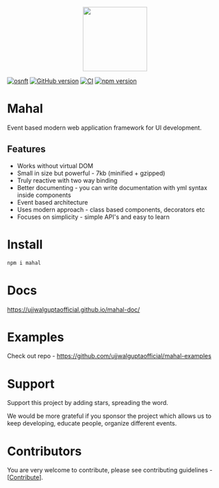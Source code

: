 <p align="center"> 
<img src="./assets/logo.png" width="150">
</p>

[![osnft](https://img.shields.io/badge/OSNFT-buy%20NFT-brightgreen)](https://osnft.app/nft/mahal@ujjwalguptaofficial)
[![GitHub version](https://badge.fury.io/gh/ujjwalguptaofficial%2Fmahal.svg)](https://badge.fury.io/gh/ujjwalguptaofficial%2Fmahal) [![CI](https://github.com/ujjwalguptaofficial/mahal/actions/workflows/ci.yml/badge.svg)](https://github.com/ujjwalguptaofficial/mahal/actions/workflows/ci.yml) [![npm version](https://badge.fury.io/js/mahal.svg)](https://badge.fury.io/js/mahal)

# Mahal

Event based modern web application framework for UI development.

## Features

* Works without virtual DOM
* Small in size but powerful - 7kb (minified + gzipped)
* Truly reactive with two way binding
* Better documenting - you can write documentation with yml syntax inside components
* Event based architecture
* Uses modern approach - class based components, decorators etc
* Focuses on simplicity - simple API's and easy to learn 

# Install

```bash
npm i mahal
```

# Docs

https://ujjwalguptaofficial.github.io/mahal-doc/

# Examples

Check out repo - https://github.com/ujjwalguptaofficial/mahal-examples

# Support

Support this project by adding stars, spreading the word.

We would be more grateful if you sponsor the project which allows us to keep developing, educate people, organize different events.

# Contributors

You are very welcome to contribute, please see contributing guidelines - [[Contribute](CONTRIBUTING.MD)].